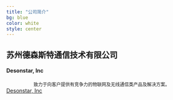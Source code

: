 ```yaml
---
title: "公司简介"
bg: blue
color: white 
style: center
---
```


## 苏州德森斯特通信技术有限公司
#### Desonstar, Inc

<div style="font-size:12px;text-align:center;">致力于向客户提供有竞争力的物联网及无线通信类产品及解决方案。</div>

<!--span class="fa-stack subtlecircle" style="font-size:100px; background:rgba(255,166,0,0.1)">
  <i class="fa fa-circle fa-stack-2x text-white"></i>
  <i class="fa fa-globe fa-stack-1x text-orange"></i>
</span-->




<span id="forkongithub">
  <a href="{{ site.source_link }}" class="bg-blue">
    Desonstar, Inc
  </a>
</span>
